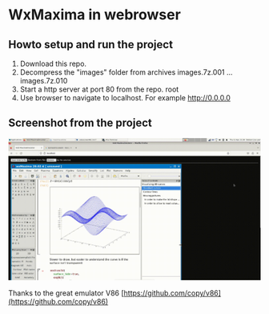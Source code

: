 


# WxMaxima in webrowser

## Howto setup and run the project

 1. Download this repo.
 2. Decompress the "images" folder from archives images.7z.001 ... images.7z.010
 3. Start a http server at port 80 from the repo. root
 4. Use browser to navigate to localhost. For example http://0.0.0.0
 
 
## Screenshot from the project
![Screenshot](wxmaximaInBrowser.gif)


Thanks to the great emulator V86
[https://github.com/copy/v86](https://github.com/copy/v86)
